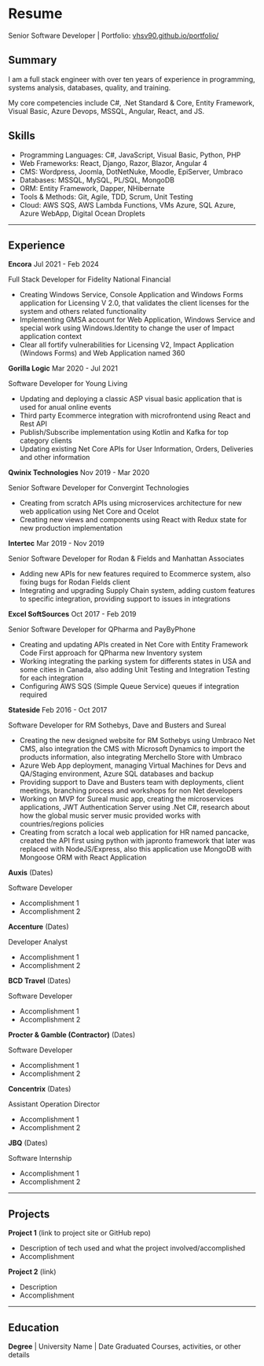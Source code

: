 # Resume
Senior Software Developer | Portfolio: [vhsv90.github.io/portfolio/](https://vhsv90.github.io/portfolio/)

## Summary
I am a full stack engineer with over ten years of experience in programming, systems analysis, databases, quality, and training.

My core competencies include C#, .Net Standard & Core, Entity Framework, Visual Basic, Azure Devops, MSSQL, Angular, React, and JS.

## Skills
- Programming Languages: C#, JavaScript, Visual Basic, Python, PHP
- Web Frameworks: React, Django, Razor, Blazor, Angular 4
- CMS: Wordpress, Joomla, DotNetNuke, Moodle, EpiServer, Umbraco
- Databases: MSSQL, MySQL, PL/SQL, MongoDB
- ORM: Entity Framework, Dapper, NHibernate
- Tools & Methods: Git, Agile, TDD, Scrum, Unit Testing
- Cloud: AWS SQS, AWS Lambda Functions, VMs Azure, SQL Azure, Azure WebApp, Digital Ocean Droplets

___

## Experience
**Encora** Jul 2021 - Feb 2024

Full Stack Developer for Fidelity National Financial
- Creating Windows Service, Console Application and Windows Forms application for Licensing V 2.0, that validates the client licenses for the system and others related functionality  
- Implementing GMSA account for Web Application, Windows Service and special work using Windows.Identity to change the user of Impact application context
- Clear all fortify vulnerabilities for Licensing V2, Impact Application (Windows Forms) and Web Application named 360  

**Gorilla Logic** Mar 2020 - Jul 2021

Software Developer for Young Living
- Updating and deploying a classic ASP visual basic application that is used for anual online events 
- Third party Ecommerce integration with microfrontend using React and Rest API
- Publish/Subscribe implementation using Kotlin and Kafka for top category clients
- Updating existing Net Core APIs for User Information, Orders, Deliveries and other information

**Qwinix Technologies** Nov 2019 - Mar 2020

Senior Software Developer for Convergint Technologies
- Creating from scratch APIs using microservices architecture for new web application using Net Core and Ocelot
- Creating new views and components using React with Redux state for new production implementation

**Intertec** Mar 2019 - Nov 2019

Senior Software Developer for Rodan & Fields and Manhattan Associates
- Adding new APIs for new features required to Ecommerce system, also fixing bugs for Rodan Fields client
- Integrating and upgrading Supply Chain system, adding custom features to specific integration, providing support to issues in integrations

**Excel SoftSources** Oct 2017 - Feb 2019

Senior Software Developer for QPharma and PayByPhone
- Creating and updating APIs created in Net Core with Entity Framework Code First approach for QPharma new Inventory system 
- Working integrating the parking system for differents states in USA and some cities in Canada, also adding Unit Testing and Integration Testing for each integration
- Configuring AWS SQS (Simple Queue Service) queues if integration required

**Stateside** Feb 2016 - Oct 2017

Software Developer for RM Sothebys, Dave and Busters and Sureal
- Creating the new designed website for RM Sothebys using Umbraco Net CMS, also integration the CMS with Microsoft Dynamics to import the products information, also integrating Merchello Store with Umbraco
- Azure Web App deployment, managing Virtual Machines for Devs and QA/Staging environment, Azure SQL databases and backup
- Providing support to Dave and Busters team with deployments, client meetings, branching process and workshops for non Net developers
- Working on MVP for Sureal music app, creating the microservices applications, JWT Authentication Server using .Net C#, research about how the global music server music provided works with countries/regions policies
- Creating from scratch a local web application for HR named pancacke, created the API first using python with japronto framework that later was replaced with NodeJS/Express, also this application use MongoDB with Mongoose ORM with React Application

**Auxis** (Dates)

Software Developer
- Accomplishment 1
- Accomplishment 2

**Accenture** (Dates)

Developer Analyst
- Accomplishment 1
- Accomplishment 2

**BCD Travel** (Dates)

Software Developer
- Accomplishment 1
- Accomplishment 2

**Procter & Gamble (Contractor)** (Dates)

Software Developer
- Accomplishment 1
- Accomplishment 2

**Concentrix** (Dates)

Assistant Operation Director
- Accomplishment 1
- Accomplishment 2

**JBQ** (Dates)

Software Internship 
- Accomplishment 1
- Accomplishment 2

___

## Projects
**Project 1** (link to project site or GitHub repo)  
- Description of tech used and what the project involved/accomplished
- Accomplishment 

**Project 2** (link)
- Description 
- Accomplishment

___

## Education
**Degree** | University Name | Date Graduated Courses, activities, or other details
